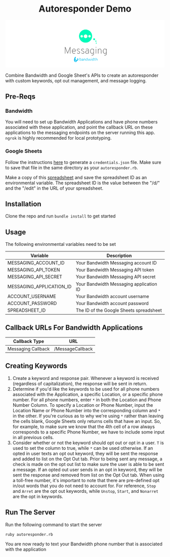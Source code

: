 <div align="center">

# Autoresponder Demo

![BW_messaging](https://github.com/Bandwidth/examples/blob/master/.readme_images/BW_Messaging.png)

</div>

Combine Bandwidth and Google Sheet's APIs to create an autoresponder with custom keywords, opt out management, and message logging.

## Pre-Reqs

### Bandwidth
You will need to set up Bandwidth Applications and have phone numbers associated with these application, and point the callback URL on these applications to the messaging endpoints on the server running this app. `ngrok` is highly recommended for local prototyping.

### Google Sheets
Follow the instructions [here](https://developers.google.com/sheets/api/quickstart/ruby) to generate a `credentials.json` file. Make sure to save that file in the same directory as your `autoresponder.rb`.

Make a copy of this [spreadsheet](https://docs.google.com/spreadsheets/d/1hQeHCh35xMTLCKuHQJp95RnrTHuQbaEAdbT-CO1Edh0/edit?usp=sharing) and save the spreadsheet ID as an environmental variable. The spreadsheet ID is the value between the "/d/" and the "/edit" in the URL of your spreadsheet.

## Installation

Clone the repo and run `bundle install` to get started

## Usage

The following environmental variables need to be set

| Variable | Description |
|--|--|
| MESSAGING_ACCOUNT_ID | Your Bandwidth Messaging account ID |
| MESSAGING_API_TOKEN | Your Bandwidth Messaging API token |
| MESSAGING_API_SECRET | Your Bandwidth Messaging API secret |
| MESSAGING_APPLICATION_ID | Your Bandwidth Messaging application ID |
| ACCOUNT_USERNAME | Your Bandwidth account username |
| ACCOUNT_PASSWORD | Your Bandwidth account password |
| SPREADSHEET_ID | The ID of the Google Sheets spreadsheet |

## Callback URLs For Bandwidth Applications

| Callback Type | URL |
|--|--|
| Messaging Callback | <url>/MessageCallback |
  
## Creating Keywords

1. Create a keyword and response pair. Whenever a keyword is received (regardless of capitalization), the response will be sent in return. 
2. Determine if you'd like the keywords to be used for all phone numbers associated with the Application, a specific Location, or a specific phone number. For all phone numbers, enter `*` in both the Location and Phone Number Column. To specify a Location or Phone Number, input the Location Name or Phone Number into the corresponding column and `*` in the other. If you're curious as to why we're using `*` rather than leaving the cells blank, Google Sheets only returns cells that have an input. So, for example, to make sure we know that the 4th cell of a row always corresponds to a specific Phone Number, we have to include some input in all previous cells. 
3. Consider whether or not the keyword should opt out or opt in a user. `T` is used to set the column to true, while `*` can be used otherwise. If an opted in user texts an opt out keyword, they will be sent the response and added to list on the Opt Out tab. Prior to being sent any message, a check is made on the opt out list to make sure the user is able to be sent a message. If an opted out user sends in an opt in keyword, they will be sent the response and removed from list on the Opt Out tab. When using a toll-free number, it's important to note that there are pre-defined opt in/out words that you do not need to account for. For reference, `Stop` and `Arret` are the opt out keywords, while `Unstop`, `Start`, and `Nonarret` are the opt in keywords.

## Run The Server
Run the following command to start the server

```
ruby autoresponder.rb
```

You are now ready to text your Bandwidth phone number that is associated with the application
